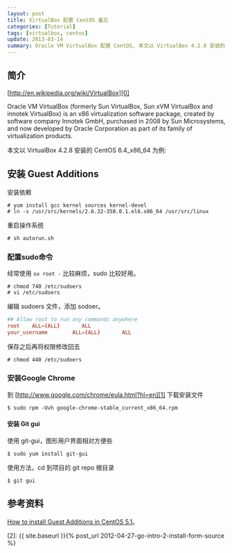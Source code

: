 ```yaml
---
layout: post
title: VirtualBox 配置 CentOS 备忘
categories: [Tutorial]
tags: [virtualbox, centos]
update: 2013-03-14
summary: Oracle VM VirtualBox 配置 CentOS, 本文以 VirtualBox 4.2.8 安装的 CentOS 6.4_x86_64 为例。
---
```


## 简介
[http://en.wikipedia.org/wiki/VirtualBox][0]

Oracle VM VirtualBox (formerly Sun VirtualBox, Sun xVM VirtualBox and innotek VirtualBox) is an x86 virtualization software package, created by software company Innotek GmbH, purchased in 2008 by Sun Microsystems, and now developed by Oracle Corporation as part of its family of virtualization products. 

本文以 VirtualBox 4.2.8 安装的 CentOS 6.4_x86_64 为例:  

## 安装 Guest Additions
安装依赖

```terminal
# yum install gcc kernel sources kernel-devel
# ln -s /usr/src/kernels/2.6.32-358.0.1.el6.x86_64 /usr/src/linux
```

重启操作系统    

```terminal
# sh autorun.sh
```
### 配置sudo命令
经常使用 `su root -` 比较麻烦，sudo 比较好用。

```terminal
# chmod 740 /etc/sudoers
# vi /etc/sudoers
```

编辑 sudoers 文件，添加 sodoer。

```conf
## Allow root to run any commands anywhere
root    ALL=(ALL)       ALL
your_username        ALL=(ALL)       ALL
```

保存之后再将权限修改回去

```terminal
# chmod 440 /etc/sudoers
```

### 安装Google Chrome
到 [http://www.google.com/chrome/eula.html?hl=en][1] 下载安装文件

```terminal
$ sudo rpm -Uvh google-chrome-stable_current_x86_64.rpm
```

#### 安装 Git gui
使用 git-gui，图形用户界面相对方便些

```terminal
$ sudo yum install git-gui
```

使用方法，cd 到项目的 git repo 根目录

```terminal
$ git gui
```

## 参考资料
[How to install Guest Additions in CentOS 5.1](https://forums.virtualbox.org/viewtopic.php?t=4960)。  

[0]: http://en.wikipedia.org/wiki/VirtualBox
[1]: http://www.google.com/chrome/eula.html?hl=en
[2]: {{ site.baseurl }}{% post_url 2012-04-27-go-intro-2-install-form-source %}
